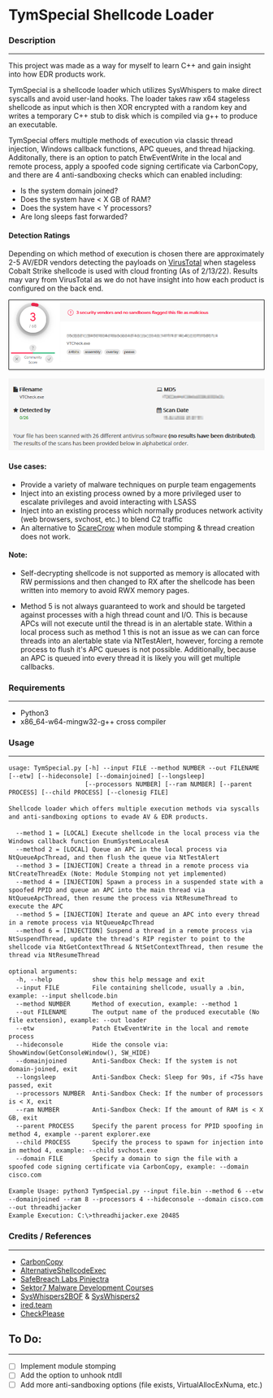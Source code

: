 # TymSpecial Shellcode Loader


### Description
---
This project was made as a way for myself to learn C++ and gain insight into how EDR products work.

TymSpecial is a shellcode loader which utilizes SysWhispers to make direct syscalls and avoid user-land hooks. The loader takes raw x64 stageless shellcode as input which is then XOR encrypted with a random key and writes a temporary C++ stub to disk which is compiled via g++ to produce an executable. 

TymSpecial offers multiple methods of execution via classic thread injection, Windows callback functions, APC queues, and thread hijacking. Additonally, there is an option to patch EtwEventWrite in the local and remote process, apply a spoofed code signing certificate via CarbonCopy, and there are 4 anti-sandboxing checks which can enabled including:

- Is the system domain joined?
- Does the system have < X GB of RAM?
- Does the system have < Y processors?
- Are long sleeps fast forwarded?

#### Detection Ratings

Depending on which method of execution is chosen there are approximately 2-5 AV/EDR vendors detecting the payloads on [VirusTotal](https://virustotal.com) when stageless Cobalt Strike shellcode is used with cloud fronting (As of 2/13/22). Results may vary from VirusTotal as we do not have insight into how each product is configured on the back end. 

![vtcheck](/TymSpecial/vtcheck.png)

![antiscan](/TymSpecial/scanme.png)

#### Use cases:

- Provide a variety of malware techniques on purple team engagements
- Inject into an existing process owned by a more privileged user to escalate privileges and avoid interacting with LSASS
- Inject into an existing process which normally produces network activity (web browsers, svchost, etc.) to blend C2 traffic
- An alternative to [ScareCrow](https://github.com/optiv/ScareCrow) when module stomping & thread creation does not work.

#### Note: 

- Self-decrypting shellcode is not supported as memory is allocated with RW permissions and then changed to RX after the shellcode has been written into memory to avoid RWX memory pages. 

- Method 5 is not always guaranteed to work and should be targeted against processes with a high thread count and I/O. This is because APCs will not execute until the thread is in an alertable state. Within a local process such as method 1 this is not an issue as we can can force threads into an alertable state via NtTestAlert, however, forcing a remote process to flush it's APC queues is not possible. Additionally, because an APC is queued into every thread it is likely you will get multiple callbacks.


### Requirements
---
- Python3
- x86_64-w64-mingw32-g++ cross compiler


### Usage
---
```
usage: TymSpecial.py [-h] --input FILE --method NUMBER --out FILENAME [--etw] [--hideconsole] [--domainjoined] [--longsleep]
                     [--processors NUMBER] [--ram NUMBER] [--parent PROCESS] [--child PROCESS] [--clonesig FILE]

Shellcode loader which offers multiple execution methods via syscalls and anti-sandboxing options to evade AV & EDR products.

  --method 1 = [LOCAL] Execute shellcode in the local process via the Windows callback function EnumSystemLocalesA
  --method 2 = [LOCAL] Queue an APC in the local process via NtQueueApcThread, and then flush the queue via NtTestAlert
  --method 3 = [INJECTION] Create a thread in a remote process via NtCreateThreadEx (Note: Module Stomping not yet implemented)
  --method 4 = [INJECTION] Spawn a process in a suspended state with a spoofed PPID and queue an APC into the main thread via NtQueueApcThread, then resume the process via NtResumeThread to execute the APC
  --method 5 = [INJECTION] Iterate and queue an APC into every thread in a remote process via NtQueueApcThread
  --method 6 = [INJECTION] Suspend a thread in a remote process via NtSuspendThread, update the thread's RIP register to point to the shellcode via NtGetContextThread & NtSetContextThread, then resume the thread via NtResumeThread
  
optional arguments:
  -h, --help           show this help message and exit
  --input FILE         File containing shellcode, usually a .bin, example: --input shellcode.bin
  --method NUMBER      Method of execution, example: --method 1
  --out FILENAME       The output name of the produced executable (No file extension), example: --out loader
  --etw                Patch EtwEventWrite in the local and remote process
  --hideconsole        Hide the console via: ShowWindow(GetConsoleWindow(), SW_HIDE)
  --domainjoined       Anti-Sandbox Check: If the system is not domain-joined, exit
  --longsleep          Anti-Sandbox Check: Sleep for 90s, if <75s have passed, exit
  --processors NUMBER  Anti-Sandbox Check: If the number of processors is < X, exit
  --ram NUMBER         Anti-Sandbox Check: If the amount of RAM is < X GB, exit
  --parent PROCESS     Specify the parent process for PPID spoofing in method 4, example --parent explorer.exe
  --child PROCESS      Specify the process to spawn for injection into in method 4, example: --child svchost.exe
  --domain FILE        Specify a domain to sign the file with a spoofed code signing certificate via CarbonCopy, example: --domain cisco.com

Example Usage: python3 TymSpecial.py --input file.bin --method 6 --etw --domainjoined --ram 8 --processors 4 --hideconsole --domain cisco.com --out threadhijacker
Example Execution: C:\>threadhijacker.exe 20485
```


### Credits / References
---
- [CarbonCopy](https://github.com/paranoidninja/CarbonCopy)
- [AlternativeShellcodeExec](https://github.com/S4R1N/AlternativeShellcodeExec)
- [SafeBreach Labs Pinjectra](https://github.com/SafeBreach-Labs/pinjectra)
- [Sektor7 Malware Development Courses](https://institute.sektor7.net/)
- [SysWhispers2BOF](https://github.com/FalconForceTeam/SysWhispers2BOF) & [SysWhispers2](https://github.com/jthuraisamy/SysWhispers2)
- [ired.team](https://www.ired.team/)
- [CheckPlease](https://github.com/Arvanaghi/CheckPlease)


## To Do:
---
- [ ] Implement module stomping
- [ ] Add the option to unhook ntdll
- [ ] Add more anti-sandboxing options (file exists, VirtualAllocExNuma, etc.)

